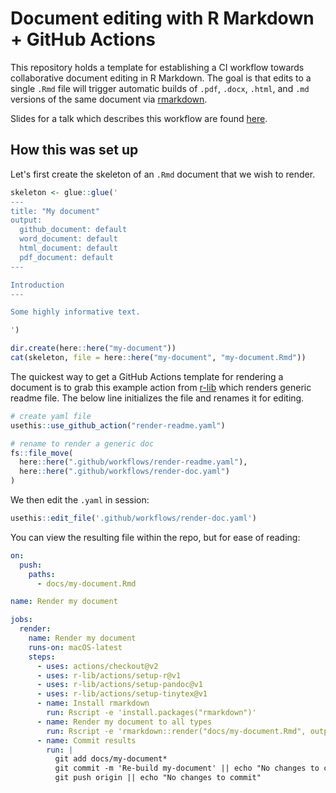  Document editing with R Markdown + GitHub Actions
=====

This repository holds a template for establishing a CI workflow towards collaborative document editing in R Markdown.
The goal is that edits to a single `.Rmd` file will trigger automatic builds of `.pdf`, `.docx`, `.html`, and `.md` versions of the same document via [rmarkdown](https://github.com/rstudio/rmarkdown). 

Slides for a talk which describes this workflow are found [here](https://tgerke.github.io/github-actions-with-r/).

How this was set up
-----

Let's first create the skeleton of an `.Rmd` document that we wish to render.

```r
skeleton <- glue::glue('
---
title: "My document"
output: 
  github_document: default
  word_document: default
  html_document: default
  pdf_document: default
---

Introduction
---

Some highly informative text.

')

dir.create(here::here("my-document"))
cat(skeleton, file = here::here("my-document", "my-document.Rmd"))
```

The quickest way to get a GitHub Actions template for rendering 
a document is to grab this example action from 
[r-lib](https://github.com/r-lib/actions/tree/master/examples) 
which renders generic readme file. The below line initializes the 
file and renames it for editing. 

```r
# create yaml file
usethis::use_github_action("render-readme.yaml")

# rename to render a generic doc
fs::file_move(
  here::here(".github/workflows/render-readme.yaml"),
  here::here(".github/workflows/render-doc.yaml")
)
```

We then edit the `.yaml` in session:
```r
usethis::edit_file('.github/workflows/render-doc.yaml')
```

You can view the resulting file within the repo, 
but for ease of reading: 
```yaml
on:
  push:
    paths:
      - docs/my-document.Rmd

name: Render my document

jobs:
  render:
    name: Render my document
    runs-on: macOS-latest
    steps:
      - uses: actions/checkout@v2
      - uses: r-lib/actions/setup-r@v1
      - uses: r-lib/actions/setup-pandoc@v1
      - uses: r-lib/actions/setup-tinytex@v1
      - name: Install rmarkdown
        run: Rscript -e 'install.packages("rmarkdown")'
      - name: Render my document to all types
        run: Rscript -e 'rmarkdown::render("docs/my-document.Rmd", output_format = "all")'
      - name: Commit results
        run: |
          git add docs/my-document*
          git commit -m 'Re-build my-document' || echo "No changes to commit"
          git push origin || echo "No changes to commit"
```
